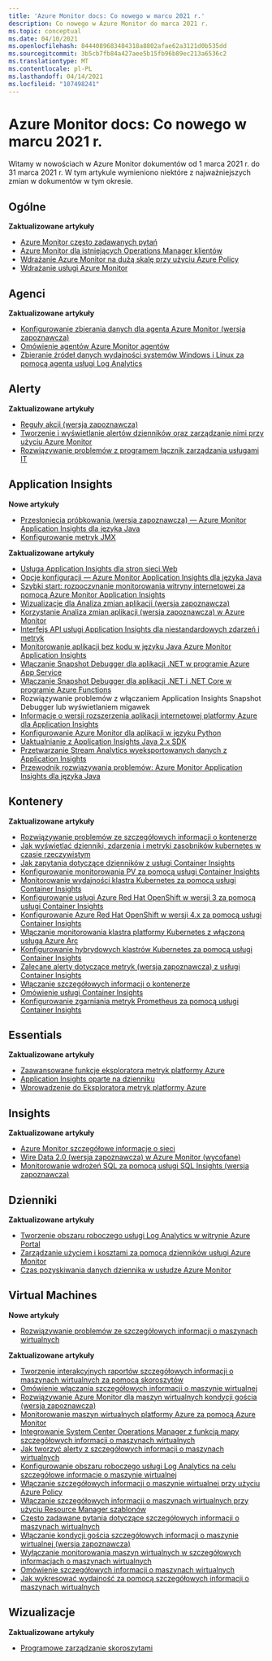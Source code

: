 ```yaml
---
title: 'Azure Monitor docs: Co nowego w marcu 2021 r.'
description: Co nowego w Azure Monitor do marca 2021 r.
ms.topic: conceptual
ms.date: 04/10/2021
ms.openlocfilehash: 8444089683484318a8802afae62a3121d0b535dd
ms.sourcegitcommit: 3b5cb7fb84a427aee5b15fb96b89ec213a6536c2
ms.translationtype: MT
ms.contentlocale: pl-PL
ms.lasthandoff: 04/14/2021
ms.locfileid: "107498241"
---
```

# <a name="azure-monitor-docs-whats-new-for-march-2021"></a>Azure Monitor docs: Co nowego w marcu 2021 r.

Witamy w nowościach w Azure Monitor dokumentów od 1 marca 2021 r. do 31 marca 2021 r. W tym artykule wymieniono niektóre z najważniejszych zmian w dokumentów w tym okresie.

## <a name="general"></a>Ogólne

**Zaktualizowane artykuły**

- [Azure Monitor często zadawanych pytań](faq.md)
- [Azure Monitor dla istniejących Operations Manager klientów](azure-monitor-operations-manager.md)
- [Wdrażanie Azure Monitor na dużą skalę przy użyciu Azure Policy](deploy-scale.md)
- [Wdrażanie usługi Azure Monitor](deploy.md)
   
## <a name="agents"></a>Agenci

**Zaktualizowane artykuły**

- [Konfigurowanie zbierania danych dla agenta Azure Monitor (wersja zapoznawcza)](agents/data-collection-rule-azure-monitor-agent.md)
- [Omówienie agentów Azure Monitor agentów](agents/agents-overview.md)
- [Zbieranie źródeł danych wydajności systemów Windows i Linux za pomocą agenta usługi Log Analytics](agents/data-sources-performance-counters.md)

## <a name="alerts"></a>Alerty

**Zaktualizowane artykuły**

- [Reguły akcji (wersja zapoznawcza)](alerts/alerts-action-rules.md)
- [Tworzenie i wyświetlanie alertów dzienników oraz zarządzanie nimi przy użyciu Azure Monitor](alerts/alerts-log.md)
- [Rozwiązywanie problemów z programem łącznik zarządzania usługami IT](alerts/itsmc-troubleshoot-overview.md)

## <a name="application-insights"></a>Application Insights

**Nowe artykuły**

- [Przesłonięcia próbkowania (wersja zapoznawcza) — Azure Monitor Application Insights dla języka Java](app/java-standalone-sampling-overrides.md)
- [Konfigurowanie metryk JMX](app/java-jmx-metrics-configuration.md)

**Zaktualizowane artykuły**

- [Usługa Application Insights dla stron sieci Web](app/javascript.md)
- [Opcje konfiguracji — Azure Monitor Application Insights dla języka Java](app/java-standalone-config.md)
- [Szybki start: rozpoczynanie monitorowania witryny internetowej za pomocą Azure Monitor Application Insights](app/website-monitoring.md)
- [Wizualizacje dla Analiza zmian aplikacji (wersja zapoznawcza)](app/change-analysis-visualizations.md)
- [Korzystanie Analiza zmian aplikacji (wersja zapoznawcza) w Azure Monitor](app/change-analysis.md)
- [Interfejs API usługi Application Insights dla niestandardowych zdarzeń i metryk](app/api-custom-events-metrics.md)
- [Monitorowanie aplikacji bez kodu w języku Java Azure Monitor Application Insights](app/java-in-process-agent.md)
- [Włączanie Snapshot Debugger dla aplikacji .NET w programie Azure App Service](app/snapshot-debugger-appservice.md)
- [Włączanie Snapshot Debugger dla aplikacji .NET i .NET Core w programie Azure Functions](app/snapshot-debugger-function-app.md)
- [<a id=troubleshooting></a> Rozwiązywanie problemów z włączaniem Application Insights Snapshot Debugger lub wyświetlaniem migawek](app/snapshot-debugger-troubleshoot.md)
- [Informacje o wersji rozszerzenia aplikacji internetowej platformy Azure dla Application Insights](app/web-app-extension-release-notes.md)
- [Konfigurowanie Azure Monitor dla aplikacji w języku Python](app/opencensus-python.md)
- [Uaktualnianie z Application Insights Java 2.x SDK](app/java-standalone-upgrade-from-2x.md)
- [Przetwarzanie Stream Analytics wyeksportowanych danych z Application Insights](app/export-stream-analytics.md)
- [Przewodnik rozwiązywania problemów: Azure Monitor Application Insights dla języka Java](app/java-standalone-troubleshoot.md)

## <a name="containers"></a>Kontenery

**Zaktualizowane artykuły**

- [Rozwiązywanie problemów ze szczegółowych informacji o kontenerze](containers/container-insights-troubleshoot.md)
- [Jak wyświetlać dzienniki, zdarzenia i metryki zasobników kubernetes w czasie rzeczywistym](containers/container-insights-livedata-overview.md)
- [Jak zapytania dotyczące dzienników z usługi Container Insights](containers/container-insights-log-search.md)
- [Konfigurowanie monitorowania PV za pomocą usługi Container Insights](containers/container-insights-persistent-volumes.md)
- [Monitorowanie wydajności klastra Kubernetes za pomocą usługi Container Insights](containers/container-insights-analyze.md)
- [Konfigurowanie usługi Azure Red Hat OpenShift w wersji 3 za pomocą usługi Container Insights](containers/container-insights-azure-redhat-setup.md)
- [Konfigurowanie Azure Red Hat OpenShift w wersji 4.x za pomocą usługi Container Insights](containers/container-insights-azure-redhat4-setup.md)
- [Włączanie monitorowania klastra platformy Kubernetes z włączoną usługą Azure Arc](containers/container-insights-enable-arc-enabled-clusters.md)
- [Konfigurowanie hybrydowych klastrów Kubernetes za pomocą usługi Container Insights](containers/container-insights-hybrid-setup.md)
- [Zalecane alerty dotyczące metryk (wersja zapoznawcza) z usługi Container Insights](containers/container-insights-metric-alerts.md)
- [Włączanie szczegółowych informacji o kontenerze](containers/container-insights-onboard.md)
- [Omówienie usługi Container Insights](containers/container-insights-overview.md)
- [Konfigurowanie zgarniania metryk Prometheus za pomocą usługi Container Insights](containers/container-insights-prometheus-integration.md)

## <a name="essentials"></a>Essentials

**Zaktualizowane artykuły**

- [Zaawansowane funkcje eksploratora metryk platformy Azure](essentials/metrics-charts.md)
- [Application Insights oparte na dzienniku](essentials/app-insights-metrics.md)
- [Wprowadzenie do Eksploratora metryk platformy Azure](essentials/metrics-getting-started.md)


## <a name="insights"></a>Insights

**Zaktualizowane artykuły**

- [Azure Monitor szczegółowe informacje o sieci](insights/network-insights-overview.md)
- [Wire Data 2.0 (wersja zapoznawcza) w Azure Monitor (wycofane)](insights/wire-data.md)
- [Monitorowanie wdrożeń SQL za pomocą usługi SQL Insights (wersja zapoznawcza)](insights/sql-insights-overview.md)

## <a name="logs"></a>Dzienniki

**Zaktualizowane artykuły**

- [Tworzenie obszaru roboczego usługi Log Analytics w witrynie Azure Portal](logs/quick-create-workspace.md)
- [Zarządzanie użyciem i kosztami za pomocą dzienników usługi Azure Monitor](logs/manage-cost-storage.md)
- [Czas pozyskiwania danych dziennika w usłudze Azure Monitor](logs/data-ingestion-time.md)

## <a name="virtual-machines"></a>Virtual Machines

**Nowe artykuły**

- [Rozwiązywanie problemów ze szczegółowych informacji o maszynach wirtualnych](vm/vminsights-troubleshoot.md)

**Zaktualizowane artykuły**

- [Tworzenie interakcyjnych raportów szczegółowych informacji o maszynach wirtualnych za pomocą skoroszytów](vm/vminsights-workbooks.md)
- [Omówienie włączania szczegółowych informacji o maszynie wirtualnej](vm/vminsights-enable-overview.md)
- [Rozwiązywanie Azure Monitor dla maszyn wirtualnych kondycji gościa (wersja zapoznawcza)](vm/vminsights-health-troubleshoot.md)
- [Monitorowanie maszyn wirtualnych platformy Azure za pomocą Azure Monitor](vm/monitor-vm-azure.md)
- [Integrowanie System Center Operations Manager z funkcją mapy szczegółowych informacji o maszynach wirtualnych](vm/service-map-scom.md)
- [Jak tworzyć alerty z szczegółowych informacji o maszynach wirtualnych](vm/vminsights-alerts.md)
- [Konfigurowanie obszaru roboczego usługi Log Analytics na celu szczegółowe informacje o maszynie wirtualnej](vm/vminsights-configure-workspace.md)
- [Włączanie szczegółowych informacji o maszynie wirtualnej przy użyciu Azure Policy](vm/vminsights-enable-policy.md)
- [Włączanie szczegółowych informacji o maszynach wirtualnych przy użyciu Resource Manager szablonów](vm/vminsights-enable-resource-manager.md)
- [Często zadawane pytania dotyczące szczegółowych informacji o maszynach wirtualnych](vm/vminsights-ga-release-faq.md)
- [Włączanie kondycji gościa szczegółowych informacji o maszynie wirtualnej (wersja zapoznawcza)](vm/vminsights-health-enable.md)
- [Wyłączanie monitorowania maszyn wirtualnych w szczegółowych informacjach o maszynach wirtualnych](vm/vminsights-optout.md)
- [Omówienie szczegółowych informacji o maszynach wirtualnych](vm/vminsights-overview.md)
- [Jak wykresować wydajność za pomocą szczegółowych informacji o maszynach wirtualnych](vm/vminsights-performance.md)

## <a name="visualizations"></a>Wizualizacje

**Zaktualizowane artykuły**

- [Programowe zarządzanie skoroszytami](visualize/workbooks-automate.md)

